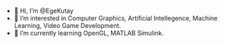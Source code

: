 - 👋 Hi, I’m @EgeKutay
- 👀 I’m interested in Computer Graphics, Artificial Intellegence, Machine Learning, Video Game Development.
- 🌱 I’m currently learning OpenGL, MATLAB Simulink.


<!---
EgeKutay/EgeKutay is a ✨ special ✨ repository because its `README.md` (this file) appears on your GitHub profile.
You can click the Preview link to take a look at your changes.
--->
